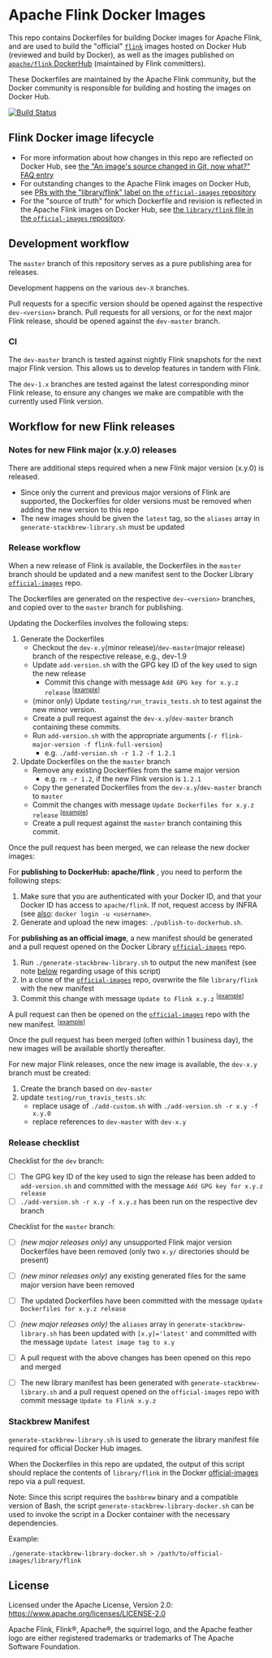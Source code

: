 Apache Flink Docker Images
==========================

This repo contains Dockerfiles for building Docker images for Apache Flink, and are used to build
the "official" [`flink`](https://hub.docker.com/_/flink) images hosted on Docker Hub (reviewed and build by Docker), as well as the images published on [`apache/flink` DockerHub](https://hub.docker.com/r/apache/flink) (maintained by Flink committers).

These Dockerfiles are maintained by the Apache Flink community, but the Docker community is
responsible for building and hosting the images on Docker Hub.

[![Build Status](https://travis-ci.org/apache/flink-docker.svg?branch=master)](https://travis-ci.org/apache/flink-docker)


Flink Docker image lifecycle
----------------------------

* For more information about how changes in this repo are reflected on Docker Hub, see [the "An
  image's source changed in Git, now what?" FAQ entry](
  https://github.com/docker-library/faq#an-images-source-changed-in-git-now-what)
* For outstanding changes to the Apache Flink images on Docker Hub, see [PRs with the
  "library/flink" label on the `official-images` repository](
  https://github.com/docker-library/official-images/labels/library%2Fflink)
* For the "source of truth" for which Dockerfile and revision is reflected in the Apache Flink
  images on Docker Hub, see [the `library/flink` file in the `official-images` repository](
  https://github.com/docker-library/official-images/blob/master/library/flink).


Development workflow
----------------------------

The `master` branch of this repository serves as a pure publishing area for releases.

Development happens on the various `dev-X` branches.

Pull requests for a specific version should be opened against the respective `dev-<version>` branch.
Pull requests for all versions, or for the next major Flink release, should be opened against the `dev-master` branch.

### CI

The `dev-master` branch is tested against nightly Flink snapshots for the next major Flink version. This allows us to
develop features in tandem with Flink.

The `dev-1.x` branches are tested against the latest corresponding minor Flink release, to ensure any changes we make
are compatible with the currently used Flink version.

Workflow for new Flink releases
-------------------------------

### Notes for new Flink major (x.y.0) releases

There are additional steps required when a new Flink major version (x.y.0) is released.

* Since only the current and previous major versions of Flink are supported, the Dockerfiles for
  older versions must be removed when adding the new version to this repo
* The new images should be given the `latest` tag, so the `aliases` array in
  `generate-stackbrew-library.sh` must be updated


### Release workflow

When a new release of Flink is available, the Dockerfiles in the `master` branch should be updated and a new
manifest sent to the Docker Library [`official-images`](
https://github.com/docker-library/official-images) repo.

The Dockerfiles are generated on the respective `dev-<version>` branches, and copied over to the `master` branch for
publishing.

Updating the Dockerfiles involves the following steps:

1. Generate the Dockerfiles
    * Checkout the `dev-x.y`(minor release)/`dev-master`(major release) branch of the respective release, e.g., dev-1.9
    * Update `add-version.sh` with the GPG key ID of the key used to sign the new release
        * Commit this change with message `Add GPG key for x.y.z release` <sup>\[[example](
            https://github.com/apache/flink-docker/commit/94845f46c0f0f2de80d4a5ce309db49aff4655d0)]</sup>
    * (minor only) Update `testing/run_travis_tests.sh` to test against the new minor version.
    * Create a pull request against the `dev-x.y`/`dev-master` branch containing these commits.
    * Run `add-version.sh` with the appropriate arguments (`-r flink-major-version -f flink-full-version`)
        * e.g. `./add-version.sh -r 1.2 -f 1.2.1`
2. Update Dockerfiles on the the `master` branch
    * Remove any existing Dockerfiles from the same major version
        * e.g. `rm -r 1.2`, if the new Flink version is `1.2.1`
    * Copy the generated Dockerfiles from the `dev-x.y`/`dev-master` branch to `master`
    * Commit the changes with message `Update Dockerfiles for x.y.z release` <sup>\[[example](
      https://github.com/apache/flink-docker/commit/5920fd775ca1a8d03ee959d79bceeb5d6e8f35a1)]</sup>
    * Create a pull request against the `master` branch containing this commit.

Once the pull request has been merged, we can release the new docker images:

For **publishing to DockerHub: apache/flink** , you need to perform the following steps:

1. Make sure that you are authenticated with your Docker ID, and that your Docker ID has access to `apache/flink`. If not, request access by INFRA (see [also](https://issues.apache.org/jira/browse/INFRA-21276): `docker login -u <username>`.
2. Generate and upload the new images: `./publish-to-dockerhub.sh`.

For **publishing as an official image**, a new manifest should be generated and a pull request opened
on the Docker Library [`official-images`](https://github.com/docker-library/official-images) repo.

1. Run `./generate-stackbrew-library.sh` to output the new manifest (see note [below](
   #stackbrew-manifest) regarding usage of this script)
2. In a clone of the [`official-images`](https://github.com/docker-library/official-images) repo,
   overwrite the file `library/flink` with the new manifest
3. Commit this change with message `Update to Flink x.y.z` <sup>\[[example](
   https://github.com/docker-library/official-images/commit/396d6cfa03c4e6b41d3ba5b7c402d7b25f1db415
   )]</sup>

A pull request can then be opened on the [`official-images`](
https://github.com/docker-library/official-images) repo with the new manifest. <sup>\[[example](
https://github.com/docker-library/official-images/pull/7378)]</sup>

Once the pull request has been merged (often within 1 business day), the new images will be
available shortly thereafter.

For new major Flink releases, once the new image is available, the `dev-x.y` branch must be created:
1. Create the branch based on `dev-master`
2. update `testing/run_travis_tests.sh`:
    * replace usage of `./add-custom.sh` with `./add-version.sh -r x.y -f x.y.0`
    * replace references to `dev-master` with `dev-x.y`

### Release checklist

Checklist for the `dev` branch:
- [ ] The GPG key ID of the key used to sign the release has been added to `add-version.sh` and
      committed with the message `Add GPG key for x.y.z release`
- [ ] `./add-version.sh -r x.y -f x.y.z` has been run on the respective dev branch

Checklist for the `master` branch:
- [ ] _(new major releases only)_ any unsupported Flink major version Dockerfiles have been removed
      (only two `x.y/` directories should be present)
- [ ] _(new minor releases only)_ any existing generated files for the same major version have been
      removed
- [ ] The updated Dockerfiles have been committed with the message `Update Dockerfiles for x.y.z release`
- [ ] _(new major releases only)_ the `aliases` array in `generate-stackbrew-library.sh` has been
      updated with `[x.y]='latest'` and committed with the message `Update latest image tag to x.y`
- [ ] A pull request with the above changes has been opened on this repo and merged
- [ ] The new library manifest has been generated with `generate-stackbrew-library.sh` and a pull
      request opened on the `official-images` repo with commit message `Update to Flink x.y.z`


### Stackbrew Manifest

`generate-stackbrew-library.sh` is used to generate the library manifest file required for official
Docker Hub images.

When the Dockerfiles in this repo are updated, the output of this script should replace the contents
of `library/flink` in the Docker [official-images](https://github.com/docker-library/official-images
) repo via a pull request.

Note: Since this script requires the `bashbrew` binary and a compatible version of Bash, the script
`generate-stackbrew-library-docker.sh` can be used to invoke the script in a Docker container with
the necessary dependencies.

Example:

    ./generate-stackbrew-library-docker.sh > /path/to/official-images/library/flink


License
-------

Licensed under the Apache License, Version 2.0: https://www.apache.org/licenses/LICENSE-2.0

Apache Flink, Flink®, Apache®, the squirrel logo, and the Apache feather logo are either
registered trademarks or trademarks of The Apache Software Foundation.
